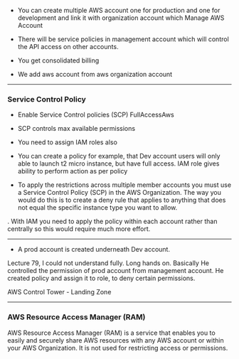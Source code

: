 * You can create multiple AWS account one for production and one for development
and link it with organization account which Manage AWS Account 

* There will be service policies in management account which will control the API access on other accounts.

* You get consolidated billing


* We add aws account from aws organization account

------------------------------------------------------------------------
### Service Control Policy
* Enable Service Control policies (SCP)
    FullAccessAws

* SCP controls max available permissions

* You need to assign IAM roles also

* You can create a policy for example, that Dev account users will only able to launch t2 micro instance, but have full access. IAM role gives ability to perform action as per policy

* To apply the restrictions across multiple member accounts you must use a Service Control Policy (SCP) in the AWS Organization. The way you would do this is to create a deny rule that applies to anything that does not equal the specific instance type you want to allow.

. With IAM you need to apply the policy within each account rather than centrally so this would require much more effort.

------------------------------------------------------------------------

* A prod account is created underneath Dev account.

Lecture 79, I could not understand fully. Long hands on.
Basically He controlled the permission of prod account from management account.
He created policy and assign it to role, to deny certain permissions.

AWS Control Tower
    - Landing Zone

------------------------------------------------------------------------


###  AWS Resource Access Manager (RAM)

 AWS Resource Access Manager (RAM) is a service that enables you to easily and securely share AWS resources with any AWS account or within your AWS Organization. It is not used for restricting access or permissions.



